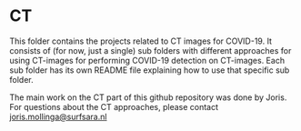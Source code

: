 # CT
This folder contains the projects related to CT images for COVID-19. It consists of (for now, just a single) sub folders with different approaches for using CT-images for performing COVID-19 detection on CT-images. Each sub folder has its own README file explaining how to use that specific sub folder. 

The main work on the CT part of this github repository was done by Joris. For questions about the CT approaches, please contact joris.mollinga@surfsara.nl

